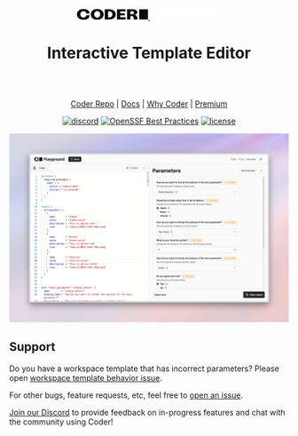 <!-- markdownlint-disable MD041 -->
<div align="center">
  <a href="https://coder.com#gh-light-mode-only">
    <img src="./.github/assets/images/logo-black.png" alt="Coder Logo Light" style="width: 128px">
  </a>
  <a href="https://coder.com#gh-dark-mode-only">
    <img src="./.github/assets/images/logo-white.png" alt="Coder Logo Dark" style="width: 128px">
  </a>

<h1>
  Interactive Template Editor
</h1>

<br>
<br>

[Coder Repo](https://github.com/coder/coder) |
[Docs](https://coder.com/docs) |
[Why Coder](https://coder.com/why) |
[Premium](https://coder.com/pricing#compare-plans)

[![discord](https://img.shields.io/discord/747933592273027093?label=discord)](https://discord.gg/coder)
[![OpenSSF Best Practices](https://www.bestpractices.dev/projects/9511/badge)](https://www.bestpractices.dev/projects/9511)
[![license](https://img.shields.io/github/license/coder/preview)](./LICENSE)

</div>

<!--Should update this with the new cool form options -->
<p align="center">
  <picture>
    <source media="(prefers-color-scheme: dark)" srcset="./.github/assets/images/hero-image-dark.png">
    <img alt="Fallback image description" src="./.github/assets/images/hero-image-light.png">
  </picture>
</p>

## Support

Do you have a workspace template that has incorrect parameters? Please open
[workspace template behavior issue](https://github.com/coder/preview/issues/new?template=workspace-template-bug-report.md).

For other bugs, feature requests, etc, feel free to
[open an issue](https://github.com/coder/preview/issues/new).

[Join our Discord](https://discord.gg/coder) to provide feedback on in-progress
features and chat with the community using Coder!
